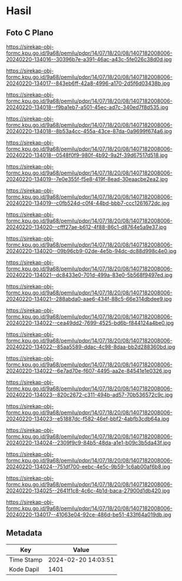 # Hasil

## Foto C Plano

https://sirekap-obj-formc.kpu.go.id/9a68/pemilu/pdpr/14/07/18/20/08/1407182008006-20240220-134016--30396b7e-a391-46ac-a43c-5fe026c38d0d.jpg

https://sirekap-obj-formc.kpu.go.id/9a68/pemilu/pdpr/14/07/18/20/08/1407182008006-20240220-134017--843eb6ff-42a8-4996-a170-2d5f6d03438b.jpg

https://sirekap-obj-formc.kpu.go.id/9a68/pemilu/pdpr/14/07/18/20/08/1407182008006-20240220-134018--f9ba1eb7-a501-45ec-ad7c-340ed7f8d535.jpg

https://sirekap-obj-formc.kpu.go.id/9a68/pemilu/pdpr/14/07/18/20/08/1407182008006-20240220-134018--8b53a4cc-455a-43ce-87da-0a9699f674a6.jpg

https://sirekap-obj-formc.kpu.go.id/9a68/pemilu/pdpr/14/07/18/20/08/1407182008006-20240220-134018--0548f0f9-980f-4b92-9a2f-39d67517d518.jpg

https://sirekap-obj-formc.kpu.go.id/9a68/pemilu/pdpr/14/07/18/20/08/1407182008006-20240220-134019--7e0e355f-f5e8-419f-8ead-30eaacbe2ea2.jpg

https://sirekap-obj-formc.kpu.go.id/9a68/pemilu/pdpr/14/07/18/20/08/1407182008006-20240220-134019--c0fb524d-c0f4-44bd-bbb7-ccc1261672dc.jpg

https://sirekap-obj-formc.kpu.go.id/9a68/pemilu/pdpr/14/07/18/20/08/1407182008006-20240220-134020--cfff27ae-b612-4f88-86c1-d8764e5a9e37.jpg

https://sirekap-obj-formc.kpu.go.id/9a68/pemilu/pdpr/14/07/18/20/08/1407182008006-20240220-134020--09b96cb9-02de-4e5b-94dc-dc88d998c4e0.jpg

https://sirekap-obj-formc.kpu.go.id/9a68/pemilu/pdpr/14/07/18/20/08/1407182008006-20240220-134021--dc8433e0-701d-499a-83e0-5b568f9497ed.jpg

https://sirekap-obj-formc.kpu.go.id/9a68/pemilu/pdpr/14/07/18/20/08/1407182008006-20240220-134021--288abda0-aae6-434f-88c5-66e314dbdee9.jpg

https://sirekap-obj-formc.kpu.go.id/9a68/pemilu/pdpr/14/07/18/20/08/1407182008006-20240220-134022--cea49dd2-7699-4525-bd6b-f844124a4be0.jpg

https://sirekap-obj-formc.kpu.go.id/9a68/pemilu/pdpr/14/07/18/20/08/1407182008006-20240220-134022--85aa5589-ddac-4c98-8daa-bb2d288360bd.jpg

https://sirekap-obj-formc.kpu.go.id/9a68/pemilu/pdpr/14/07/18/20/08/1407182008006-20240220-134022--6e7ad70e-f607-4495-aa2e-84541e1e0326.jpg

https://sirekap-obj-formc.kpu.go.id/9a68/pemilu/pdpr/14/07/18/20/08/1407182008006-20240220-134023--820c2672-c311-494b-ad57-70b536572c9c.jpg

https://sirekap-obj-formc.kpu.go.id/9a68/pemilu/pdpr/14/07/18/20/08/1407182008006-20240220-134023--e51887dc-f582-46ef-bbf2-4abfb3cdb64a.jpg

https://sirekap-obj-formc.kpu.go.id/9a68/pemilu/pdpr/14/07/18/20/08/1407182008006-20240220-134024--2309f9c9-84b5-48da-a1e1-b09c3b5da43f.jpg

https://sirekap-obj-formc.kpu.go.id/9a68/pemilu/pdpr/14/07/18/20/08/1407182008006-20240220-134024--751df700-eebc-4e5c-9b59-1c6ab00af6b8.jpg

https://sirekap-obj-formc.kpu.go.id/9a68/pemilu/pdpr/14/07/18/20/08/1407182008006-20240220-134025--2641f1c8-4c6c-4b1d-baca-27900d1db420.jpg

https://sirekap-obj-formc.kpu.go.id/9a68/pemilu/pdpr/14/07/18/20/08/1407182008006-20240220-134017--41063e04-92ce-486d-be51-433f64a019db.jpg


## Metadata

| Key        | Value               |
| ---------- | ------------------- |
| Time Stamp | 2024-02-20 14:03:51 |
| Kode Dapil | 1401                |



